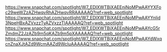 https://www.snapchat.com/spotlight/W7_EDlXWTBiXAEEniNoMPwAAYYXFoc29weWZzAZHwqvRhAZHwqvRRAAAAAQ?ref=web_spotlight
https://www.snapchat.com/spotlight/W7_EDlXWTBiXAEEniNoMPwAAYYnljd3NpeHBxAZVxzzTyAZVxzzTlAAAAAQ?ref=web_spotlight
https://www.snapchat.com/spotlight/W7_EDlXWTBiXAEEniNoMPwAAYcG5rZmdmZ2JzAZb9m5qKAZb9m5pXAAAAAQ?ref=web_spotlight
https://www.snapchat.com/spotlight/W7_EDlXWTBiXAEEniNoMPwAAYdWxqcnZnaXJtAZd9WcmAAZd9WcluAAAAAQ?ref=web_spotlight
